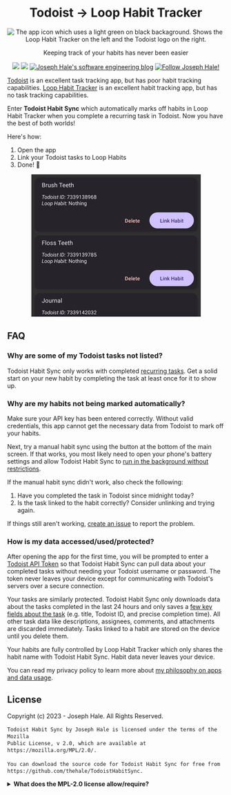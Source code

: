 <div align="center">

# Todoist -> Loop Habit Tracker
![The app icon which uses a light green on black backaground. Shows the Loop Habit Tracker on the left and the Todoist logo on
the right.](icon.svg)

Keeping track of your habits has never been easier

[![](https://badgen.net/github/license/thehale/docker-python-poetry)](https://github.com/thehale/docker-python-poetry/blob/master/LICENSE)
[![](https://badgen.net/badge/icon/Sponsor/pink?icon=github&label)](https://github.com/sponsors/thehale)
[![Joseph Hale's software engineering blog](https://jhale.dev/badges/website.svg)](https://jhale.dev)
[![Follow Joseph Hale!](https://jhale.dev/badges/follow.svg)](https://www.linkedin.com/comm/mynetwork/discovery-see-all?usecase=PEOPLE_FOLLOWS&followMember=thehale)

</div>


[Todoist](https://todoist.com/) is an excellent task tracking app, but has poor
habit tracking capabilities. [Loop Habit
Tracker](https://play.google.com/store/apps/details?id=org.isoron.uhabits) is an
excellent habit tracking app, but has no task tracking capabilities.

Enter **Todoist Habit Sync** which automatically marks off habits in Loop
Habit Tracker when you complete a recurring task in Todoist. Now you have the
best of both worlds!

Here's how:

1. Open the app
2. Link your Todoist tasks to Loop Habits
3. Done! 🎉

<div align="center">

![](./docs/demo.gif)

</div>


## FAQ

### Why are some of my Todoist tasks not listed?

Todoist Habit Sync only works with completed [recurring
tasks](https://todoist.com/help/articles/set-a-recurring-due-date). Get a solid
start on your new habit by completing the task at least once for it to show up.

### Why are my habits not being marked automatically?

Make sure your API key has been entered correctly. Without valid credentials,
this app cannot get the necessary data from Todoist to mark off your habits.

Next, try a manual habit sync using the button at the bottom of the main screen.
If that works, you most likely need to open your phone's battery settings and
allow Todoist Habit Sync to [run in the background without
restrictions](https://www.droidviews.com/turn-off-battery-optimization-for-individual-android-apps/).

If the manual habit sync didn't work, also check the following:
 1. Have you completed the task in Todoist since midnight today?
 2. Is the task linked to the habit correctly? Consider unlinking and trying
    again.

If things still aren't working, [create an
issue](https://github.com/thehale/TodoistHabitSync/issues/new/choose) to report
the problem.

### How is my data accessed/used/protected?

After opening the app for the first time, you will be prompted to enter a
[Todoist API Token](https://todoist.com/help/articles/find-your-api-token) so
that Todoist Habit Sync can pull data about your completed tasks without needing
your Todoist username or password. The token never leaves your device except for
communicating with Todoist's servers over a secure connection.

Your tasks are similarly protected. Todoist Habit Sync only downloads data about
the tasks completed in the last 24 hours and only saves a [few key fields about
the task](./src/lib/Todoist.ts) (e.g. title, Todoist ID, and precise completion
time). All other task data like descriptions, assignees, comments, and
attachments are discarded immediately. Tasks linked to a habit are stored on the
device until you delete them.

Your habits are fully controlled by Loop Habit Tracker which only shares the
habit name with Todoist Habit Sync. Habit data never leaves your device.

You can read my privacy policy to learn more about [my philosophy on apps and
data usage](https://jhale.dev/privacy-policy.html).


## License

Copyright (c) 2023 - Joseph Hale. All Rights Reserved.

```
Todoist Habit Sync by Joseph Hale is licensed under the terms of the Mozilla
Public License, v 2.0, which are available at https://mozilla.org/MPL/2.0/.

You can download the source code for Todoist Habit Sync for free from
https://github.com/thehale/TodoistHabitSync.
```
<details>

<summary><b>What does the MPL-2.0 license allow/require?</b></summary>

### TL;DR

You can use files from this project in both open source and proprietary
applications, provided you include the above attribution. However, if
you modify any code in this project, or copy blocks of it into your own
code, you must publicly share the resulting files (note, not your whole
program) under the MPL-2.0. The best way to do this is via a Pull
Request back into this project.

If you have any other questions, you may also find Mozilla's [official
FAQ](https://www.mozilla.org/en-US/MPL/2.0/FAQ/) for the MPL-2.0 license
insightful.

If you dislike this license, you can contact me about negotiating a paid
contract with different terms.

**Disclaimer:** This TL;DR is just a summary. All legal questions
regarding usage of this project must be handled according to the
official terms specified in the `LICENSE` file.

### Why the MPL-2.0 license?

I believe that an open-source software license should ensure that code
can be used everywhere.

Strict copyleft licenses, like the GPL family of licenses, fail to
fulfill that vision because they only permit code to be used in other
GPL-licensed projects. Permissive licenses, like the MIT and Apache
licenses, allow code to be used everywhere but fail to prevent
proprietary or GPL-licensed projects from limiting access to any
improvements they make.

In contrast, the MPL-2.0 license allows code to be used in any software
project, while ensuring that any improvements remain available for
everyone.

</details>
